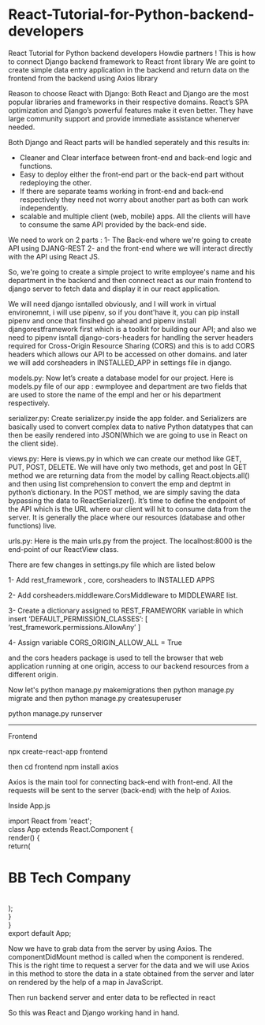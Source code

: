 # React-Tutorial-for-Python-backend-developers
React Tutorial for Python backend developers
Howdie partners !
This is how to connect Django backend framework to React front library 
We are goint to create simple data entry application in the backend and return data on the frontend from the backend using Axios library

Reason to choose React with Django:
Both React and Django are the most popular libraries and frameworks in their respective domains.
React’s SPA optimization and Django’s powerful features make it even better.
They have large community support and provide immediate assistance whenerver needed.

Both Django and React parts will be handled seperately and this results in:
- Cleaner and Clear interface between front-end and back-end logic and functions.
- Easy to deploy either the front-end part or the back-end part without redeploying the other.
- If there are separate teams working in front-end and back-end respectively they need not worry about another part as both can work independently.
- scalable and multiple client (web, mobile) apps. All the clients will have to consume the same API provided by the back-end side.

We need to work on 2 parts :
1- The Back-end  where we're going to create API using DJANG-REST 
2- and the front-end where we will interact directly with the API using React JS.

So, we're going to create a simple project to write employee's name and his department in the backend and then connect react 
as our main frontend to django server to fetch data and display it in our react application.

We will need django isntalled obviously, 
and I will work in virtual environemnt, i will use pipenv, so if you dont'have it, you can pip install pipenv and once that finsihed
go ahead and pipenv install djangorestframework first which is a toolkit for building our API; and also we need to 
pipenv isntall django-cors-headers for handling the server headers required for 
Cross-Origin Resource Sharing (CORS) and this is to add CORS headers which allows our API to be accessed on other domains.
and later we will add corsheaders in INSTALLED_APP in settings file in django.

models.py: Now let’s create a database model for our project. 
Here is models.py file of our app : ewmployee and department are two fields that are used to store the name of the empl and her or his department respectively.

serializer.py: Create serializer.py inside the app folder. 
and Serializers are basically used to convert complex data to native Python datatypes that can then be easily rendered into JSON(Which we are going to use in React on the client side). 
 
views.py: Here is views.py in which we can create our method like GET, PUT, POST, DELETE. 
We will have only two methods, get and post
In  GET method we are returning data from the model by calling React.objects.all() and then using list comprehension to convert the emp and deptmt in python’s dictionary. 
In the POST method, we are simply saving the data bypassing the data to ReactSerializer(). 
It’s time to define the endpoint of the API which is the URL where our client will hit to consume data from the server. 
It is generally the place where our resources (database and other functions) live.

urls.py: Here is the main urls.py from the project. 
The localhost:8000  is the end-point of our ReactView class.


There are few changes in settings.py file which are listed below 

1- Add rest_framework , core, corsheaders  to INSTALLED APPS

2- Add corsheaders.middleware.CorsMiddleware to MIDDLEWARE list.

3- Create  a dictionary assigned to REST_FRAMEWORK variable in which insert ‘DEFAULT_PERMISSION_CLASSES’: [   ‘rest_framework.permissions.AllowAny’ ]

4- Assign variable CORS_ORIGIN_ALLOW_ALL = True

and the cors headers package is used to tell the browser that web application running at one origin, access to our backend resources from a different origin. 

Now let's python manage.py makemigrations 
then python manage.py migrate
and then python manage.py createsuperuser

python manage.py runserver

*****************************

Frontend

npx create-react-app frontend

then cd frontend
npm install axios

Axios is the main tool for connecting back-end with front-end. 
All the requests will be sent to the server (back-end) with the help of Axios.

Inside App.js

import React from 'react';  
class App extends React.Component {  
    render() {  
        return( 
            <div> 
                <div> 
                    <div> 
                        <h1>BB Tech Company</h1>                        
                    </div> 
                </div> 
            </div>);  
    }  
}  
export default App;

Now we have to grab data from the server by using Axios. 
The componentDidMount method is called when the component is rendered. 
This is the right time to request a server for the data and we will use Axios in this method to store the data in a state obtained from the server and later on rendered by the help of a map in JavaScript.

Then run backend server and enter data to be reflected in react 

So this was React and Django working hand in hand.


